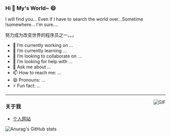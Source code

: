 ### Hi 💬 My's World~ 😄

I will find you... Even if I have to search the world over...Sometime !somewhere... I'm sure....

努力成为改变世界的程序员之一。。。

- 🔭 I’m currently working on ...
- 🌱 I’m currently learning ...
- 👯 I’m looking to collaborate on ...
- 🤔 I’m looking for help with ...
- 💬 Ask me about ...
- 📫 How to reach me: ...
- 😄 Pronouns: ...
- ⚡ Fun fact: ...
---
<img align="right" alt="GIF" src="https://raw.githubusercontent.com/JoeyBling/JoeyBling/master/pic/pusheencode.gif" />

### 关于我
- [个人网站](https://trunksit.cn)

![Anurag's GitHub stats](https://github-readme-stats.vercel.app/api?username=asen477&show_icons=true&theme=radical)
